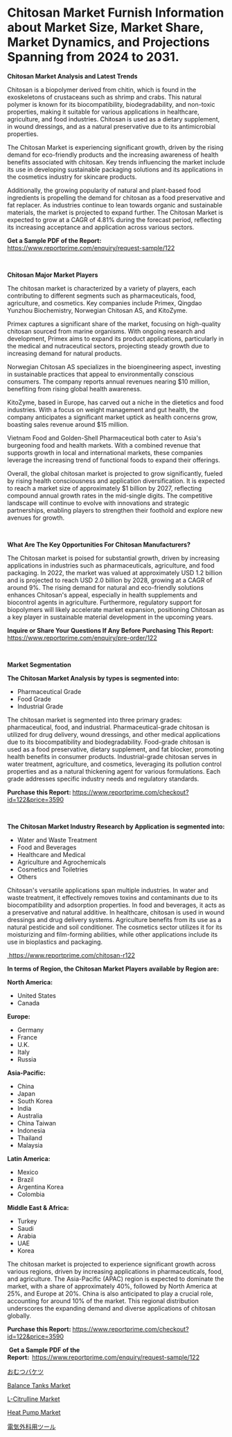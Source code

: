 <p><h1>Chitosan Market Furnish Information about Market Size, Market Share, Market Dynamics, and Projections Spanning from 2024 to 2031.</h1></p><p><strong>Chitosan Market Analysis and Latest Trends</strong></p>
<p><p>Chitosan is a biopolymer derived from chitin, which is found in the exoskeletons of crustaceans such as shrimp and crabs. This natural polymer is known for its biocompatibility, biodegradability, and non-toxic properties, making it suitable for various applications in healthcare, agriculture, and food industries. Chitosan is used as a dietary supplement, in wound dressings, and as a natural preservative due to its antimicrobial properties.</p><p>The Chitosan Market is experiencing significant growth, driven by the rising demand for eco-friendly products and the increasing awareness of health benefits associated with chitosan. Key trends influencing the market include its use in developing sustainable packaging solutions and its applications in the cosmetics industry for skincare products. </p><p>Additionally, the growing popularity of natural and plant-based food ingredients is propelling the demand for chitosan as a food preservative and fat replacer. As industries continue to lean towards organic and sustainable materials, the market is projected to expand further. The Chitosan Market is expected to grow at a CAGR of 4.81% during the forecast period, reflecting its increasing acceptance and application across various sectors.</p></p>
<p><strong>Get a Sample PDF of the Report:&nbsp;</strong> <a href="https://www.reportprime.com/enquiry/request-sample/122">https://www.reportprime.com/enquiry/request-sample/122</a></p>
<p>&nbsp;</p>
<p><strong>Chitosan Major Market Players</strong></p>
<p><p>The chitosan market is characterized by a variety of players, each contributing to different segments such as pharmaceuticals, food, agriculture, and cosmetics. Key companies include Primex, Qingdao Yunzhou Biochemistry, Norwegian Chitosan AS, and KitoZyme.</p><p>Primex captures a significant share of the market, focusing on high-quality chitosan sourced from marine organisms. With ongoing research and development, Primex aims to expand its product applications, particularly in the medical and nutraceutical sectors, projecting steady growth due to increasing demand for natural products.</p><p>Norwegian Chitosan AS specializes in the bioengineering aspect, investing in sustainable practices that appeal to environmentally conscious consumers. The company reports annual revenues nearing $10 million, benefiting from rising global health awareness.</p><p>KitoZyme, based in Europe, has carved out a niche in the dietetics and food industries. With a focus on weight management and gut health, the company anticipates a significant market uptick as health concerns grow, boasting sales revenue around $15 million.</p><p>Vietnam Food and Golden-Shell Pharmaceutical both cater to Asia's burgeoning food and health markets. With a combined revenue that supports growth in local and international markets, these companies leverage the increasing trend of functional foods to expand their offerings.</p><p>Overall, the global chitosan market is projected to grow significantly, fueled by rising health consciousness and application diversification. It is expected to reach a market size of approximately $1 billion by 2027, reflecting compound annual growth rates in the mid-single digits. The competitive landscape will continue to evolve with innovations and strategic partnerships, enabling players to strengthen their foothold and explore new avenues for growth.</p></p>
<p>&nbsp;</p>
<p><strong>What Are The Key Opportunities For Chitosan Manufacturers?</strong></p>
<p><p>The Chitosan market is poised for substantial growth, driven by increasing applications in industries such as pharmaceuticals, agriculture, and food packaging. In 2022, the market was valued at approximately USD 1.2 billion and is projected to reach USD 2.0 billion by 2028, growing at a CAGR of around 9%. The rising demand for natural and eco-friendly solutions enhances Chitosan's appeal, especially in health supplements and biocontrol agents in agriculture. Furthermore, regulatory support for biopolymers will likely accelerate market expansion, positioning Chitosan as a key player in sustainable material development in the upcoming years.</p></p>
<p><strong>Inquire or Share Your Questions If Any Before Purchasing This Report:</strong> <a href="https://www.reportprime.com/enquiry/pre-order/122">https://www.reportprime.com/enquiry/pre-order/122</a></p>
<p>&nbsp;</p>
<p><strong>Market Segmentation</strong></p>
<p><strong>The Chitosan Market Analysis by types is segmented into:</strong></p>
<p><ul><li>Pharmaceutical Grade</li><li>Food Grade</li><li>Industrial Grade</li></ul></p>
<p><p>The chitosan market is segmented into three primary grades: pharmaceutical, food, and industrial. Pharmaceutical-grade chitosan is utilized for drug delivery, wound dressings, and other medical applications due to its biocompatibility and biodegradability. Food-grade chitosan is used as a food preservative, dietary supplement, and fat blocker, promoting health benefits in consumer products. Industrial-grade chitosan serves in water treatment, agriculture, and cosmetics, leveraging its pollution control properties and as a natural thickening agent for various formulations. Each grade addresses specific industry needs and regulatory standards.</p></p>
<p><strong>Purchase this Report:&nbsp;</strong><a href="https://www.reportprime.com/checkout?id=122&price=3590">https://www.reportprime.com/checkout?id=122&price=3590</a></p>
<p>&nbsp;</p>
<p><strong>The Chitosan Market Industry Research by Application is segmented into:</strong></p>
<p><ul><li>Water and Waste Treatment</li><li>Food and Beverages</li><li>Healthcare and Medical</li><li>Agriculture and Agrochemicals</li><li>Cosmetics and Toiletries</li><li>Others</li></ul></p>
<p><p>Chitosan's versatile applications span multiple industries. In water and waste treatment, it effectively removes toxins and contaminants due to its biocompatibility and adsorption properties. In food and beverages, it acts as a preservative and natural additive. In healthcare, chitosan is used in wound dressings and drug delivery systems. Agriculture benefits from its use as a natural pesticide and soil conditioner. The cosmetics sector utilizes it for its moisturizing and film-forming abilities, while other applications include its use in bioplastics and packaging.</p></p>
<p><a href="https://www.reportprime.com/chitosan-r122">&nbsp;https://www.reportprime.com/chitosan-r122</a></p>
<p><strong>In terms of Region, the Chitosan Market Players available by Region are:</strong></p>
<p>
    <p> <strong> North America: </strong>
        <ul>
            <li>United States</li>
            <li>Canada</li>
        </ul>
        </p> 
    <p> <strong> Europe: </strong>
        <ul>
            <li>Germany</li>
            <li>France</li>
            <li>U.K.</li>
            <li>Italy</li>
            <li>Russia</li>
        </ul>
        </p> 
    <p> <strong> Asia-Pacific: </strong>
        <ul>
            <li>China</li>
            <li>Japan</li>
            <li>South Korea</li>
            <li>India</li>
            <li>Australia</li>
            <li>China Taiwan</li>
            <li>Indonesia</li>
            <li>Thailand</li>
            <li>Malaysia</li>
        </ul>
        </p> 
    <p> <strong> Latin America: </strong>
        <ul>
            <li>Mexico</li>
            <li>Brazil</li>
            <li>Argentina Korea</li>
            <li>Colombia</li>
        </ul>
        </p> 
    <p> <strong> Middle East & Africa: </strong>
        <ul>
            <li>Turkey</li>
            <li>Saudi</li>
            <li>Arabia</li>
            <li>UAE</li>
            <li>Korea</li>
        </ul>
    </p>
    </p>
<p><p>The chitosan market is projected to experience significant growth across various regions, driven by increasing applications in pharmaceuticals, food, and agriculture. The Asia-Pacific (APAC) region is expected to dominate the market, with a share of approximately 40%, followed by North America at 25%, and Europe at 20%. China is also anticipated to play a crucial role, accounting for around 10% of the market. This regional distribution underscores the expanding demand and diverse applications of chitosan globally.</p></p>
<p><strong>Purchase this Report: </strong><a href="https://www.reportprime.com/checkout?id=122&price=3590">https://www.reportprime.com/checkout?id=122&price=3590</a></p>
<p>&nbsp;<strong>Get a Sample PDF of the Report:&nbsp;&nbsp;</strong><a href="https://www.reportprime.com/enquiry/request-sample/122">https://www.reportprime.com/enquiry/request-sample/122</a></p>
<p><strong></strong></p>
<p><p><a href="https://medium.com/@alyle7648/%E3%81%8A%E3%82%80%E3%81%A4%E3%82%B4%E3%83%9F%E7%AE%B1%E5%B8%82%E5%A0%B4%E3%81%B8%E3%81%AE%E6%B7%B1%E3%81%84%E8%AA%BF%E6%9F%BB-%E3%83%88%E3%83%AC%E3%83%B3%E3%83%89-%E5%B8%82%E5%A0%B4%E3%82%BB%E3%82%B0%E3%83%A1%E3%83%B3%E3%83%86%E3%83%BC%E3%82%B7%E3%83%A7%E3%83%B3-%E7%AB%B6%E4%BA%89%E5%88%86%E6%9E%90-98fd6d5a4fbb">おむつバケツ</a></p><p><a href="https://medium.com/@jakobeblake51/balance-tanks-market-growth-outlook-from-2024-to-2031-and-it-is-projecting-at-7-cagr-with-markets-c44c354332c3">Balance Tanks Market</a></p><p><a href="https://issuu.com/reportprime-2/docs/l-citrulline-market-size-2030.pptx_9a25150da32daf">L-Citrulline Market</a></p><p><a href="https://issuu.com/reportprime-2/docs/heat-pump-market-size-2030.pptx_6a4b7f7aaa0839">Heat Pump Market</a></p><p><a href="https://medium.com/@alyle7648/2024%E5%B9%B4%E3%81%8B%E3%82%892031%E5%B9%B4%E3%81%AE%E6%9C%9F%E9%96%93%E3%81%AB%E3%81%8A%E3%81%91%E3%82%8B%E9%9B%BB%E6%B0%97%E5%A4%96%E7%A7%91%E7%94%A8%E3%83%84%E3%83%BC%E3%83%AB%E5%B8%82%E5%A0%B4%E3%81%AE%E3%83%8A%E3%83%93%E3%82%B2%E3%83%BC%E3%82%B7%E3%83%A7%E3%83%B3-%E5%B0%82%E9%96%80%E5%AE%B6%E3%81%AE%E5%88%86%E6%9E%90%E3%81%A8%E5%B8%82%E5%A0%B4%E4%BA%88%E6%B8%AC-16fad7d874f6">電気外科用ツール</a></p></p>